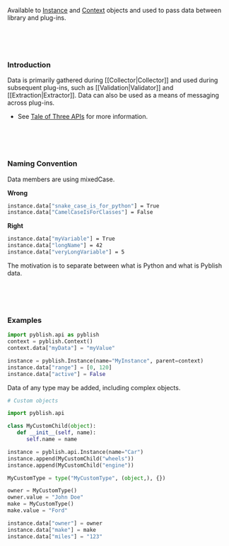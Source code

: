 Available to [Instance](pages/Instance.md) and [Context](pages/Context.md) objects and used to pass data between library and plug-ins.

<br>
<br>
<br>

### Introduction

Data is primarily gathered during [[Collector|Collector]] and used during subsequent plug-ins, such as [[Validation|Validator]] and [[Extraction|Extractor]]. Data can also be used as a means of messaging across plug-ins.

- See [Tale of Three APIs](https://github.com/pyblish/pyblish/wiki/Tale-of-Three-APIs) for more information.

<br>
<br>
<br>

### Naming Convention

Data members are using mixedCase.

**Wrong**

```bash
instance.data["snake_case_is_for_python"] = True
instance.data["CamelCaseIsForClasses"] = False
```

**Right**
```bash
instance.data["myVariable"] = True
instance.data["longName"] = 42
instance.data["veryLongVariable"] = 5
```

The motivation is to separate between what is Python and what is Pyblish data.

<br>
<br>
<br>

### Examples

```python
import pyblish.api as pyblish
context = pyblish.Context()
context.data["myData"] = "myValue"

instance = pyblish.Instance(name="MyInstance", parent=context)
instance.data["range"] = [0, 120]
instance.data["active"] = False
```

Data of any type may be added, including complex objects.

```python
# Custom objects

import pyblish.api

class MyCustomChild(object):
   def __init__(self, name):
      self.name = name

instance = pyblish.api.Instance(name="Car")
instance.append(MyCustomChild("wheels"))
instance.append(MyCustomChild("engine"))

MyCustomType = type("MyCustomType", (object,), {})

owner = MyCustomType()
owner.value = "John Doe"
make = MyCustomType()
make.value = "Ford"

instance.data["owner"] = owner
instance.data["make"] = make
instance.data["miles"] = "123"
```